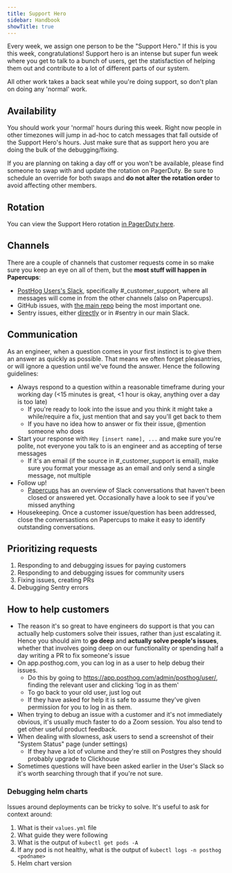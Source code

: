 ```yaml
---
title: Support Hero
sidebar: Handbook
showTitle: true
---
```


Every week, we assign one person to be the "Support Hero." If this is you this week, congratulations! Support hero is an intense but super fun week where you get to talk to a bunch of users, get the statisfaction of helping them out and contribute to a lot of different parts of our system.

All other work takes a back seat while you're doing support, so don't plan on doing any 'normal' work.

## Availability

You should work your 'normal' hours during this week. Right now people in other timezones will jump in ad-hoc to catch messages that fall outside of the Support Hero's hours. Just make sure that as support hero you are doing the bulk of the debugging/fixing.

If you are planning on taking a day off or you won't be available, please find someone to swap with and update the rotation on PagerDuty. Be sure to schedule an override for both swaps and **do not alter the rotation order** to avoid affecting other members.

## Rotation

You can view the Support Hero rotation [in PagerDuty here](https://posthog.pagerduty.com/schedules#PPLGE4G). 

## Channels

There are a couple of channels that customer requests come in so make sure you keep an eye on all of them, but the **most stuff will happen in Papercups**:

- [PostHog Users's Slack](https://posthog.com/slack), specifically #_customer_support, where all messages will come in from the other channels (also on Papercups).
- GitHub issues, with [the main repo](https://github.com/posthog/posthog/issues) being the most important one.
- Sentry issues, either [directly](https://sentry.io/organizations/posthog/issues/?project=1899813) or in #sentry in our main Slack.

## Communication

As an engineer, when a question comes in your first instinct is to give them an answer as quickly as possible. That means we often forget pleasantries, or will ignore a question until we've found the answer. Hence the following guidelines:

- Always respond to a question within a reasonable timeframe during your working day (<15 minutes is great, <1 hour is okay, anything over a day is too late)
  - If you're ready to look into the issue and you think it might take a while/require a fix, just mention that and say you'll get back to them
  - If you have no idea how to answer or fix their issue, @mention someone who does
- Start your response with `Hey [insert name], ...` and make sure you're polite, not everyone you talk to is an engineer and as accepting of terse messages
  - If it's an email (if the source in #_customer_support is email), make sure you format your message as an email and only send a single message, not multiple
- Follow up!
    - [Papercups](https://app.papercups.io/) has an overview of Slack conversations that haven't been closed or answered yet. Occasionally have a look to see if you've missed anything
- Housekeeping. Once a customer issue/question has been addressed, close the conversastions on Papercups to make it easy to identify outstanding conversations.

## Prioritizing requests

1. Responding to and debugging issues for paying customers
1. Responding to and debugging issues for community users
1. Fixing issues, creating PRs
1. Debugging Sentry errors

## How to help customers

- The reason it's so great to have engineers do support is that you can actually help customers solve their issues, rather than just escalating it. Hence you should aim to **go deep** and **actually solve people's issues**, whether that involves going deep on our functionality or spending half a day writing a PR to fix someone's issue
- On app.posthog.com, you can log in as a user to help debug their issues.
    - Do this by going to https://app.posthog.com/admin/posthog/user/, finding the relevant user and clicking 'log in as them'
    - To go back to your old user, just log out
    - If they have asked for help it is safe to assume they've given permission for you to log in as them.
- When trying to debug an issue with a customer and it's not immediately obvious, it's usually much faster to do a Zoom session. You also tend to get other useful product feedback.
- When dealing with slowness, ask users to send a screenshot of their "System Status" page (under settings)
  - If they have a lot of volume and they're still on Postgres they should probably upgrade to Clickhouse
- Sometimes questions will have been asked earlier in the User's Slack so it's worth searching through that if you're not sure.

### Debugging helm charts

Issues around deployments can be tricky to solve. It's useful to ask for context around:
1. What is their `values.yml` file
2. What guide they were following
3. What is the output of `kubectl get pods -A`
4. If any pod is not healthy, what is the output of `kubectl logs -n posthog <podname>`
5. Helm chart version
